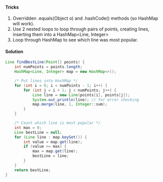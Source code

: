 #### Tricks

1. Overridden .equals(Object o) and .hashCode() methods (so HashMap will work).
2. Use 2 nested loops to loop through pairs of points, creating lines, inserting them into a HashMap<Line, Integer>
3. Loop through HashMap to see which line was most popular.

#### Solution

```java
Line findBestLine(Point[] points) {
    int numPoints = points.length;
    HashMap<Line, Integer> map = new HashMap<>();

    /* Put lines into HashMap */
    for (int i = 0; i < numPoints - 1; i++) {
        for (int j = i + 1; j < numPoints; j++) {
            Line line = new Line(points[i], points[j]);
            System.out.println(line); // for error checking
            map.merge(line, 1, Integer::sum);
        }
    }

    /* Count which line is most popular */
    int max = 0;
    Line bestLine = null;
    for (Line line : map.keySet()) {
        int value = map.get(line);
        if (value >= max) {
            max = map.get(line);
            bestLine = line;
        }
    }
    return bestLine;
}
```
